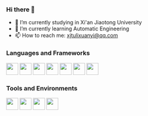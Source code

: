 ### Hi there 👋

- 🔭 I’m currently studying in Xi'an Jiaotong University
- 🌱 I’m currently learning Automatic Engineering
- 📫 How to reach me: xjtulixuanyi@qq.com
### Languages and Frameworks
<img height="32" width="32" src="https://cdn.simpleicons.org/c/#A8B9CC" /> <img height="32" width="32" src="https://cdn.simpleicons.org/c++/#00599C" />
<img height="32" width="32" src="https://cdn.simpleicons.org/python/#3776AB" />
<img height="32" width="32" src="https://cdn.simpleicons.org/git/#F05032" />
<img height="32" width="32" src="https://cdn.simpleicons.org/cmake/#064F8C" />
<img height="32" width="32" src="https://cdn.simpleicons.org/opencv/#5C3EE8" />
<img height="32" width="32" src="https://cdn.simpleicons.org/ros/#22314E" />

### Tools and Environments
<img height="32" width="32" src="https://cdn.simpleicons.org/visualstudio/#5C2D91" /> <img height="32" width="32" src="https://cdn.simpleicons.org/visualstudiocode/#007ACC" />
<img height="32" width="32" src="https://cdn.simpleicons.org/windows10/#0078D6" />
<img height="32" width="32" src="https://cdn.simpleicons.org/ubuntu/#E95420" />

<!--
**xjtulixuanyi/xjtulixuanyi** is a ✨ _special_ ✨ repository because its `README.md` (this file) appears on your GitHub profile.

Here are some ideas to get you started:

- 🔭 I’m currently working on ...
- 🌱 I’m currently learning ...
- 👯 I’m looking to collaborate on ...
- 🤔 I’m looking for help with ...
- 💬 Ask me about ...
- 📫 How to reach me: ...
- 😄 Pronouns: ...
- ⚡ Fun fact: ...
-->

